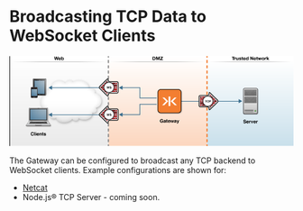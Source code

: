 # Broadcasting TCP Data to WebSocket Clients

![broadcast](docker-broadcast.png)

The Gateway can be configured to broadcast any TCP backend to WebSocket clients. Example configurations are shown for:

* [Netcat](netcat)
* Node.js&reg; TCP Server - coming soon.
